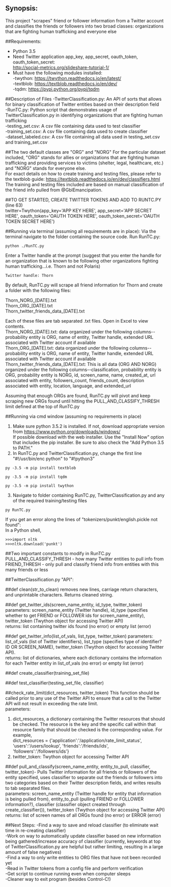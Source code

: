 ## Synopsis:  <br />
This project "scrapes" friend or follower information from a Twitter account and classifies the friends or followers into two broad classes:  organizations that are fighting human trafficking and everyone else

##Requirements:
* Python 3.5
* Need Twitter application app_key, app_secret, oauth_token, oauth_token_secret:  <br />
http://social-metrics.org/slideshare-tutorial-1/ 
* Must have the following modules installed:  <br />
-twython: https://twython.readthedocs.io/en/latest/  <br />
-textblob: https://textblob.readthedocs.io/en/dev/  <br />
-tqdm: https://pypi.python.org/pypi/tqdm  <br />

##Description of Files
-TwitterClassification.py: An API of sorts that allows for binary classification of Twitter entities based on their description field  <br />
-RunTC.py: Python script that demonstrates usage of TwitterClassification.py in identifying organizations that are fighting human trafficking  <br />
-testing_set.csv: A csv file containing data used to test classifier  <br />
-training_set.csv: A csv file containing data used to create classifier  <br />
-dataset_labeled.csv: A csv file containing all data used in testing_set.csv and training_set.csv   <br />

##The two default classes are "ORG" and "NORG"
For the particular dataset included, "ORG" stands for allies or organizations that are fighting human trafficking and providing services to victims (shelter, legal, healthcare, etc.) and "NORG" stands for everyone else.  <br />
For exact details on how to create training and testing files, please refer to the textblob guide: https://textblob.readthedocs.io/en/dev/classifiers.html  <br />
The training and testing files included are based on manual classification of the friend info pulled from @GblEmancipation.  <br />

##TO GET STARTED, CREATE TWITTER TOKENS AND ADD TO RUNTC.PY (line 63)		
twitter=Twython(app_key='APP KEY HERE',
      app_secret='APP SECRET HERE',
      oauth_token='OAUTH TOKEN HERE',
      oauth_token_secret='OAUTH TOKEN SECRET HERE')  
      
##Running via terminal (assuming all requirements are in place):
Via the terminal navigate to the folder containing the source code. Run RunTC.py: 
```
python ./RunTC.py
```
Enter a Twitter handle at the prompt (suggest that you enter the handle for an organization that is known to be following other organizations fighting human trafficking...i.e. Thorn and not Polaris)
```
Twitter handle: Thorn
```
By default, RunTC.py will scrape all friend information for Thorn and create a folder with the 
following files:

Thorn_NORG_[DATE].txt <br />
Thorn_ORG_[DATE].txt <br />
Thorn_twitter_friends_data_[DATE].txt <br />

Each of these files are tab separated .txt files. Open in Excel to view contents. <br />
Thorn_NORG_[DATE].txt: data organized under the following columns--probability entity is ORG, name of entity, Twitter handle, extended URL associated with Twitter account if available <br />
Thorn_ORG_[DATE].txt: data organized under the following columns--probability entity is ORG, name of entity, Twitter handle, extended URL associated with Twitter account if available <br />
Thorn_twitter_friends_data_[DATE].txt: This is all data (ORG AND NORG) organized under the following columns--classification, probability entity is ORG, probability entity is NORG,  id, screen_name, name, created_at, url associated with entity, followers_count, friends_count, description associated with entity, location, language, and  extended_url <br />

Assuming that enough ORGs are found, RunTC.py will pivot and keep scraping new ORGs found until hitting the PULL_AND_CLASSIFY_THRESH limit defined at the top of RunTC.py

##Running via cmd window (assuming no requirements in place)
1. Make sure python 3.5.2 is installed. If not, download appropriate version from https://www.python.org/downloads/windows/ <br />
If possible download with the web installer. Use the "Install Now" option that includes the pip installer. Be sure to also check the "Add Python 3.5 to PATH."
2. In RunTC.py and TwitterClassification.py, change the first line "#!/usr/bin/enc python" to "#!python3"
```
py -3.5 -m pip install textblob
```
```
py -3.5 -m pip install tqdm
```
```
py -3.5 -m pip install twython
```
3. Navigate to folder containing RunTC.py, TwitterClassification.py and any of the required training/testing files
```
py RunTC.py
```
If you get an error along the lines of "tokenizers/punkt/english.pickle not found": <br />
In a Python shell, <br />

```
>>>import nltk
>>>nltk.download('punkt')
```

##Two important constants to modify in RunTC.py
PULL_AND_CLASSIFY_THRESH - how many Twitter entities to pull info from <br />
FRIEND_THRESH - only pull and classify friend info from entities with this many friends or less <br />

##TwitterClassification.py "API":

##def clean(str_to_clean)
removes new lines, carriage return characters, and unprintable characters. Returns cleaned string.  <br />

##def get_twitter_ids(screen_name_entity, id_type, twitter_token)
parameters: screen_name_entity (Twitter handle),  id_type (specifies whether to get FRIEND or FOLLOWER ids for screen_name_entity), twitter_token (Twython object for accessing Twitter API) <br />
returns:  list containing twitter ids found (no error) or empty list (error) <br />

##def get_twitter_info(list_of_vals, list_type, twitter_token)
parameters: list_of_vals (list of Twitter identifiers), list_type (specifies type of identifier?ID OR SCREEN_NAME), twitter_token (Twython object for accessing Twitter API). <br />
returns: list of dictionaries, where each dictionary contains the information for each Twitter entity in list_of_vals (no error) or empty list (error) <br />

##def create_classifier(training_set_file)

##def test_classifier(testing_set_file, classifier)

##check_rate_limit(dict_resources, twitter_token)
This function should be called prior to any use of the Twitter API
to ensure that a call to the Twitter API will not result in 
exceeding the rate limit. <br />
parameters: <br />
1. dict_resources, a dictionary containing the Twitter resources that should be checked.
The resource is the key and the specific call within that resource family that should
be checked is the corresponding value. For example, <br />
dict_resources = {'application':'/application/rate_limit_status', 'users':'/users/lookup', 
'friends':'/friends/ids', 'followers':'/followers/ids'} <br />
2. twitter_token: Twython object for accessing Twitter API   <br />              

##def pull_and_classify(screen_name_entity, entity_to_pull, classifier, twitter_token)-
Pulls Twitter information for all friends or followers of the entity specified, uses classifier to separate out the friends or followers into two categories based on their Twitter description fields, and writes results to tab separated files. <br />
parameters: screen_name_entity (Twitter handle for entity that information is being pulled from),  entity_to_pull (pulling FRIEND or FOLLOWER information?), classifier (classifier object created through create_classifier()), twitter_token (Twython object for accessing Twitter API) <br />
returns: list of screen names of all ORGs found (no error) or ERROR (error) <br />

##Next Steps:
-Find a way to save and reload classifier (to eliminate wait time in re-creating classifier) <br />
-Work on way to automatically update classifier based on new information being gathered/increase accuracy of classifier (currently, keywords at top of TwitterClassification.py are helpful but rather limiting, resulting in a large amount of false negatives) <br />
-Find a way to only write entities to ORG files that have not been recorded yet <br />
-Read in Twitter tokens from a config file and perform verification <br />
-Get script to continue running even when computer sleeps <br />
-Cleaner way to exit program (besides Control-C!) <br />


